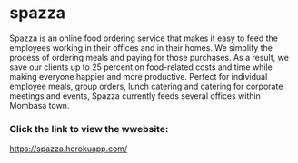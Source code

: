 # spazza
Spazza is an online food ordering service that makes it easy to feed the employees working in their offices and in their homes. We simplify the process of ordering meals and paying for those purchases. As a result, we save our clients up to 25 percent on food-related costs and time while making everyone happier and more productive. Perfect for individual employee meals, group orders, lunch catering and catering for corporate meetings and events, Spazza currently feeds several offices within Mombasa town.
### Click the link to view the wwebsite:
https://spazza.herokuapp.com/